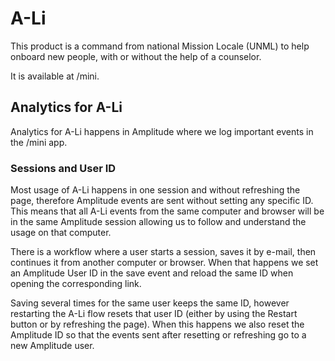 # A-Li

This product is a command from national Mission Locale (UNML) to help onboard new people, with or without the help of a counselor.

It is available at /mini.

## Analytics for A-Li

Analytics for A-Li happens in Amplitude where we log important events in the /mini app.

### Sessions and User ID

Most usage of A-Li happens in one session and without refreshing the page, therefore Amplitude
events are sent without setting any specific ID. This means that all A-Li events from the same
computer and browser will be in the same Amplitude session allowing us to follow and understand
the usage on that computer.

There is a workflow where a user starts a session, saves it by e-mail, then continues it
from another computer or browser. When that happens we set an Amplitude User ID in the save event
and reload the same ID when opening the corresponding link.

Saving several times for the same user keeps the same ID, however restarting the A-Li flow resets
that user ID (either by using the Restart button or by refreshing the page). When this happens we
also reset the Amplitude ID so that the events sent after resetting or refreshing go to a new
Amplitude user.
